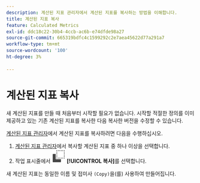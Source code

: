 ```yaml
---
description: 계산된 지표 관리자에서 계산된 지표를 복사하는 방법을 이해합니다.
title: 계산된 지표 복사
feature: Calculated Metrics
exl-id: ddc18c22-30b4-4ccb-ac6b-e74dfde98a27
source-git-commit: 665319bdfc4c1599292c2e7aea45622d77a291a7
workflow-type: tm+mt
source-wordcount: '100'
ht-degree: 3%

---
```



# 계산된 지표 복사

새 계산된 지표를 만들 때 처음부터 시작할 필요가 없습니다. 시작할 적절한 정의를 이미 제공하고 있는 기존 계산된 지표를 복사한 다음 복사한 버전을 수정할 수 있습니다.

[계산된 지표 관리자](cm-manager.md)에서 계산된 지표를 복사하려면 다음을 수행하십시오.

1. [계산된 지표 관리자](cm-manager.md)에서 복사할 계산된 지표 중 하나 이상을 선택합니다.
1. 작업 표시줄에서 ![복사](/help/assets/icons/Copy.svg) **[!UICONTROL 복사]**&#x200B;를 선택합니다.

새 계산된 지표는 동일한 이름 및 접미사 `(Copy)`을(를) 사용하여 만들어집니다.


